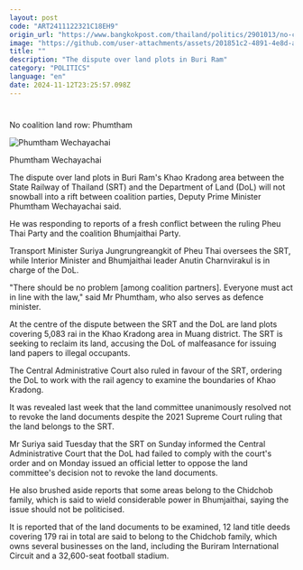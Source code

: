 ```yaml
---
layout: post
code: "ART2411122321C18EH9"
origin_url: "https://www.bangkokpost.com/thailand/politics/2901013/no-coalition-land-row-phumtham"
image: "https://github.com/user-attachments/assets/201851c2-4891-4e8d-adde-d92d77661233"
title: ""
description: "The dispute over land plots in Buri Ram"
category: "POLITICS"
language: "en"
date: 2024-11-12T23:25:57.098Z
---
```


# 

No coalition land row: Phumtham

![Phumtham Wechayachai](https://github.com/user-attachments/assets/f619f6b3-3e0f-44b5-ac62-ea8500d6552f)

Phumtham Wechayachai

The dispute over land plots in Buri Ram's Khao Kradong area between the State Railway of Thailand (SRT) and the Department of Land (DoL) will not snowball into a rift between coalition parties, Deputy Prime Minister Phumtham Wechayachai said.

He was responding to reports of a fresh conflict between the ruling Pheu Thai Party and the coalition Bhumjaithai Party.

Transport Minister Suriya Jungrungreangkit of Pheu Thai oversees the SRT, while Interior Minister and Bhumjaithai leader Anutin Charnvirakul is in charge of the DoL.

"There should be no problem \[among coalition partners\]. Everyone must act in line with the law," said Mr Phumtham, who also serves as defence minister.

At the centre of the dispute between the SRT and the DoL are land plots covering 5,083 rai in the Khao Kradong area in Muang district. The SRT is seeking to reclaim its land, accusing the DoL of malfeasance for issuing land papers to illegal occupants.

The Central Administrative Court also ruled in favour of the SRT, ordering the DoL to work with the rail agency to examine the boundaries of Khao Kradong.

It was revealed last week that the land committee unanimously resolved not to revoke the land documents despite the 2021 Supreme Court ruling that the land belongs to the SRT.

Mr Suriya said Tuesday that the SRT on Sunday informed the Central Administrative Court that the DoL had failed to comply with the court's order and on Monday issued an official letter to oppose the land committee's decision not to revoke the land documents.

He also brushed aside reports that some areas belong to the Chidchob family, which is said to wield considerable power in Bhumjaithai, saying the issue should not be politicised.

It is reported that of the land documents to be examined, 12 land title deeds covering 179 rai in total are said to belong to the Chidchob family, which owns several businesses on the land, including the Buriram International Circuit and a 32,600-seat football stadium.